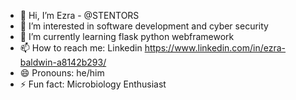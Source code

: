- 👋 Hi, I’m Ezra - @STENTORS
- 👀 I’m interested in software development and cyber security
- 🌱 I’m currently learning flask python webframework
- 📫 How to reach me: Linkedin https://www.linkedin.com/in/ezra-baldwin-a8142b293/
- 😄 Pronouns: he/him
- ⚡ Fun fact: Microbiology Enthusiast 

<!---
STENTORS/STENTORS is a ✨ special ✨ repository because its `README.md` (this file) appears on your GitHub profile.
You can click the Preview link to take a look at your changes.
--->
